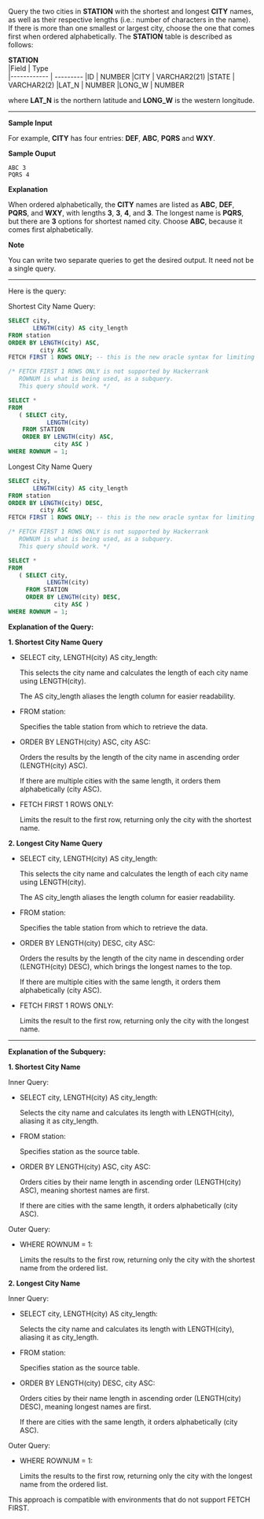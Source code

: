 Query the two cities in __STATION__ with the shortest and longest __CITY__ names, as well as their respective lengths (i.e.: number of characters in the name). If there is more than one smallest or largest city, choose the one that comes first when ordered alphabetically.
The __STATION__ table is described as follows:

  __STATION__     
|Field        | Type                     
|------------ | ---------
|ID           | NUMBER
|CITY         | VARCHAR2(21)
|STATE        | VARCHAR2(2)
|LAT_N        | NUMBER
|LONG_W       | NUMBER

where __LAT_N__ is the northern latitude and __LONG_W__ is the western longitude.

---------------------------------
__Sample Input__

For example, __CITY__ has four entries: __DEF__, __ABC__, __PQRS__ and __WXY__.

__Sample Ouput__

```
ABC 3
PQRS 4
```

__Explanation__

When ordered alphabetically, the __CITY__ names are listed as __ABC__, __DEF__, __PQRS__, and __WXY__, with lengths __3__, __3__, __4__, and __3__. The longest name is __PQRS__, but there are __3__ options for shortest named city. Choose __ABC__, because it comes first alphabetically.

__Note__

You can write two separate queries to get the desired output. It need not be a single query.

--------------------------------

Here is the query:

Shortest City Name Query:
```SQL
SELECT city,
       LENGTH(city) AS city_length
FROM station
ORDER BY LENGTH(city) ASC,
         city ASC
FETCH FIRST 1 ROWS ONLY; -- this is the new oracle syntax for limiting rows

/* FETCH FIRST 1 ROWS ONLY is not supported by Hackerrank
   ROWNUM is what is being used, as a subquery.
   This query should work. */

SELECT *
FROM
   ( SELECT city,
           LENGTH(city)
    FROM STATION
    ORDER BY LENGTH(city) ASC,
             city ASC )
WHERE ROWNUM = 1;
```

Longest City Name Query

```SQL
SELECT city,
       LENGTH(city) AS city_length
FROM station
ORDER BY LENGTH(city) DESC,
         city ASC
FETCH FIRST 1 ROWS ONLY; -- this is the new oracle syntax for limiting rows

/* FETCH FIRST 1 ROWS ONLY is not supported by Hackerrank
   ROWNUM is what is being used, as a subquery.
   This query should work. */

SELECT *
FROM
   ( SELECT city,
           LENGTH(city)
     FROM STATION
     ORDER BY LENGTH(city) DESC,
             city ASC )
WHERE ROWNUM = 1;
```


**Explanation of the Query:**

**1. Shortest City Name Query**
   
- SELECT city, LENGTH(city) AS city_length:
  
  This selects the city name and calculates the length of each city name using LENGTH(city).

  The AS city_length aliases the length column for easier readability.

- FROM station:
  
  Specifies the table station from which to retrieve the data.

- ORDER BY LENGTH(city) ASC, city ASC:

  Orders the results by the length of the city name in ascending order (LENGTH(city) ASC).

  If there are multiple cities with the same length, it orders them alphabetically (city ASC).

- FETCH FIRST 1 ROWS ONLY:

  Limits the result to the first row, returning only the city with the shortest name.

**2. Longest City Name Query**
   
- SELECT city, LENGTH(city) AS city_length:
  
  This selects the city name and calculates the length of each city name using LENGTH(city).

  The AS city_length aliases the length column for easier readability.

- FROM station:
  
  Specifies the table station from which to retrieve the data.

- ORDER BY LENGTH(city) DESC, city ASC:

  Orders the results by the length of the city name in descending order (LENGTH(city) DESC), which brings the longest names to the top.

  If there are multiple cities with the same length, it orders them alphabetically (city ASC).

- FETCH FIRST 1 ROWS ONLY:

  Limits the result to the first row, returning only the city with the longest name.

-------------------------------------------

**Explanation of the Subquery:**

**1. Shortest City Name**

Inner Query:

- SELECT city, LENGTH(city) AS city_length:

  Selects the city name and calculates its length with LENGTH(city), aliasing it as city_length.

- FROM station:

  Specifies station as the source table.

- ORDER BY LENGTH(city) ASC, city ASC:

  Orders cities by their name length in ascending order (LENGTH(city) ASC), meaning shortest names are first.

  If there are cities with the same length, it orders alphabetically (city ASC).

Outer Query:

- WHERE ROWNUM = 1:

  Limits the results to the first row, returning only the city with the shortest name from the ordered list.


**2. Longest City Name**

Inner Query:

- SELECT city, LENGTH(city) AS city_length:

  Selects the city name and calculates its length with LENGTH(city), aliasing it as city_length.

- FROM station:

  Specifies station as the source table.

- ORDER BY LENGTH(city) DESC, city ASC:

  Orders cities by their name length in ascending order (LENGTH(city) DESC), meaning longest names are first.

  If there are cities with the same length, it orders alphabetically (city ASC).

Outer Query:

- WHERE ROWNUM = 1:

  Limits the results to the first row, returning only the city with the longest name from the ordered list.

This approach is compatible with environments that do not support FETCH FIRST.
